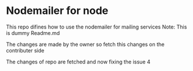# Nodemailer for node

This repo difines how to use the nodemailer for mailing services
Note: This is dummy Readme.md

The changes are made by the owner so fetch this changes on the contributer side

The changes of repo are fetched and now fixing the issue 4